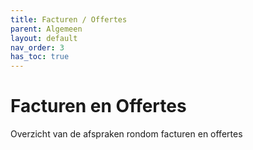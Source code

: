 ```yaml
---
title: Facturen / Offertes
parent: Algemeen
layout: default
nav_order: 3
has_toc: true
---
```


# Facturen en Offertes

Overzicht van de afspraken rondom facturen en offertes
